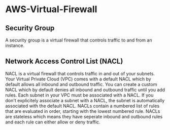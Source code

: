# AWS-Virtual-Firewall
## Security Group
A security group is a virtual firewall that controls traffic to and from an instance. 
## Network Access Control List (NACL)
NACL is a virtual firewall that controls traffic in and out of your subnets. Your Virtual Private Cloud (VPC) comes with a default NACL which by default allows all inbound and outbound traffic. You can create a custom NACL which by default denies all inbound and outbound traffic until you add rules. Each subnet in your VPC must be associated with a NACL. If you don't explicitely associate a subnet with a NACL, the subnet is automatically associated with the default NACL. NACLs contain a numbered list of rules that are evaluated in order, starting with the lowest numbered rule. NACLs are stateless which means they have seperate inbound and outbound rules and each rule can either allow or deny traffic.
